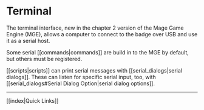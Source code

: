 # Terminal

The terminal interface, new in the chapter 2 version of the Mage Game Engine (MGE), allows a computer to connect to the badge over USB and use it as a serial host.

Some serial [[commands|commands]] are build in to the MGE by default, but others must be registered.

[[scripts|scripts]] can print serial messages with [[serial_dialogs|serial dialogs]]. These can listen for specific serial input, too, with [[serial_dialogs#Serial Dialog Option|serial dialog options]].

---

[[index|Quick Links]]
